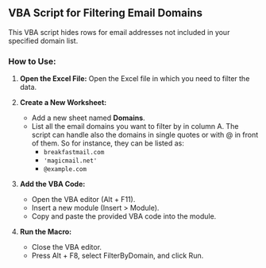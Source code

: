 ## VBA Script for Filtering Email Domains

This VBA script hides rows for email addresses not included in your specified domain list.

### How to Use:

1. **Open the Excel File:**
   Open the Excel file in which you need to filter the data.

2. **Create a New Worksheet:**
   - Add a new sheet named **Domains**.
   - List all the email domains you want to filter by in column A. The script can handle also the domains in single quotes or with @ in front of them. So for instance, they can be listed as:
     - `breakfastmail.com`
     - `'magicmail.net'`
     - `@example.com`

3. **Add the VBA Code:**
   - Open the VBA editor (Alt + F11).
   - Insert a new module (Insert > Module).
   - Copy and paste the provided VBA code into the module.

4. **Run the Macro:**
   - Close the VBA editor.
   - Press Alt + F8, select FilterByDomain, and click Run.
